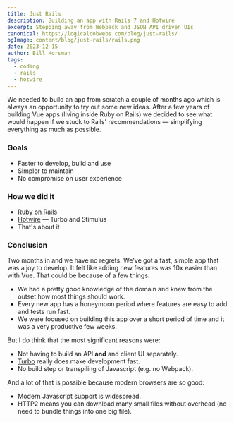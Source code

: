 ```yaml
---
title: Just Rails
description: Building an app with Rails 7 and Hotwire
excerpt: Stepping away from Webpack and JSON API driven UIs
canonical: https://logicalcobwebs.com/blog/just-rails/
ogImage: content/blog/just-rails/rails.png
date: 2023-12-15
author: Bill Horsman
tags:
  - coding
  - rails
  - hotwire
---
```


We needed to build an app from scratch a couple of months ago which is always an opportunity to try out some new ideas. After a few years of building Vue apps (living inside Ruby on Rails) we decided to see what would happen if we stuck to Rails' recommendations &mdash; simplifying everything as much as possible.

### Goals

- Faster to develop, build and use
- Simpler to maintain
- No compromise on user experience

### How we did it

- [Ruby on Rails](https://rubyonrails.org/)
- [Hotwire](https://hotwired.dev/) &mdash; Turbo and Stimulus
- That's about it

### Conclusion

Two months in and we have no regrets. We've got a fast, simple app that was a joy to develop. It felt like adding new features was 10x easier than with Vue. That could be because of a few things:

- We had a pretty good knowledge of the domain and knew from the outset how most things should work.
- Every new app has a honeymoon period where features are easy to add and tests run fast.
- We were focused on building this app over a short period of time and it was a very productive few weeks.

But I do think that the most significant reasons were:

- Not having to build an API **and** and client UI separately.
- [Turbo](https://turbo.hotwired.dev/) really does make development fast.
- No build step or transpiling of Javascript (e.g. no Webpack).

And a lot of that is possible because modern browsers are so good:

- Modern Javascript support is widespread.
- HTTP2 means you can download many small files without overhead (no need to bundle things into one big file).
